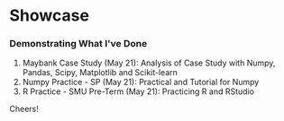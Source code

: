 # Showcase
### Demonstrating What I've Done

1. Maybank Case Study (May 21): Analysis of Case Study with Numpy, Pandas, Scipy, Matplotlib and Scikit-learn
2. Numpy Practice - SP (May 21): Practical and Tutorial for Numpy
3. R Practice - SMU Pre-Term (May 21): Practicing R and RStudio

Cheers!

